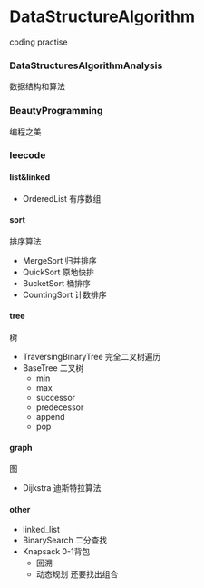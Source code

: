 # DataStructureAlgorithm
coding practise

### DataStructuresAlgorithmAnalysis
数据结构和算法
### BeautyProgramming
编程之美
### leecode

#### list&linked
+ OrderedList  有序数组


#### sort
排序算法
+ MergeSort  归并排序
+ QuickSort   原地快排
+ BucketSort  桶排序
+ CountingSort 计数排序

#### tree
树
+ TraversingBinaryTree  完全二叉树遍历
+ BaseTree   二叉树
    - min
    - max
    - successor
    - predecessor
    - append
    - pop

#### graph
图
+ Dijkstra  迪斯特拉算法
    
#### other
+ linked_list   
+ BinarySearch   二分查找
+ Knapsack 0-1背包
    - 回溯
    - 动态规划  还要找出组合
